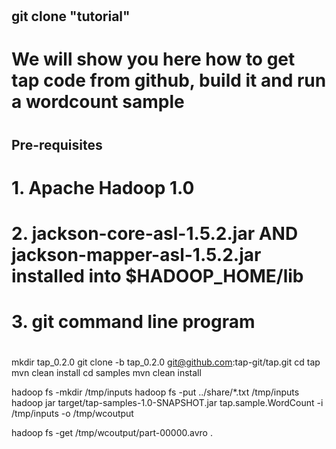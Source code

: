 #
## git clone "tutorial"
# We will show you here how to get tap code from github, build it and run a wordcount sample
# 
## Pre-requisites
#
# 1. Apache Hadoop 1.0
# 2. jackson-core-asl-1.5.2.jar AND jackson-mapper-asl-1.5.2.jar installed into $HADOOP_HOME/lib
# 3. git command line program
#

mkdir tap_0.2.0
git clone -b tap_0.2.0 git@github.com:tap-git/tap.git
cd tap
mvn clean install
cd samples
mvn clean install

hadoop fs -mkdir /tmp/inputs
hadoop fs -put ../share/*.txt /tmp/inputs
hadoop jar target/tap-samples-1.0-SNAPSHOT.jar tap.sample.WordCount -i /tmp/inputs -o /tmp/wcoutput

hadoop fs -get /tmp/wcoutput/part-00000.avro .

